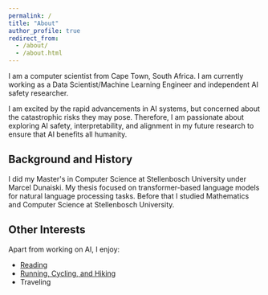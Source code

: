```yaml
---
permalink: /
title: "About"
author_profile: true
redirect_from: 
  - /about/
  - /about.html
---
```


I am a computer scientist from Cape Town, South Africa. I am currently working as a Data Scientist/Machine Learning Engineer and independent AI safety researcher. 

I am excited by the rapid advancements in AI systems, but concerned about the catastrophic risks they may pose. Therefore, I am passionate about exploring AI safety, interpretability, and alignment in my future research to ensure that AI benefits all humanity.

## Background and History
I did my Master's in Computer Science at Stellenbosch University under Marcel Dunaiski. My thesis focused on transformer-based language models for natural language processing tasks. Before that I studied Mathematics and Computer Science at Stellenbosch University.  

## Other Interests
Apart from working on AI, I enjoy:
- [Reading](https://www.goodreads.com/user/show/156206121-jaco-du-toit)
- [Running, Cycling, and Hiking](https://www.strava.com/athletes/18155610)
- Traveling
